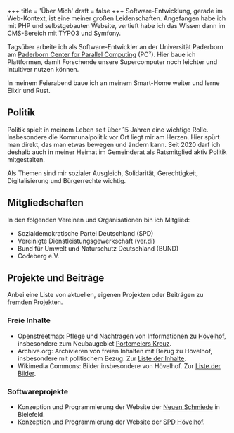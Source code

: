 +++
title = 'Über Mich'
draft = false
+++
Software-Entwicklung, gerade im Web-Kontext, ist eine meiner großen Leidenschaften. Angefangen habe ich mit PHP und selbstgebauten Website, vertieft habe ich das Wissen dann im CMS-Bereich mit TYPO3 und Symfony.

Tagsüber arbeite ich als Software-Entwickler an der Universität Paderborn am [Paderborn Center for Parallel Computing](https://pc2.uni-paderborn.de/) (PC²). Hier baue ich Plattformen, damit Forschende unsere Supercomputer noch leichter und intuitiver nutzen können.

In meinem Feierabend baue ich an meinem Smart-Home weiter und lerne Elixir und Rust.

## Politik
Politik spielt in meinem Leben seit über 15 Jahren eine wichtige Rolle. Insbesondere die Kommunalpolitik vor Ort liegt mir am Herzen. Hier spürt man direkt, das man etwas bewegen und ändern kann. Seit 2020 darf ich deshalb auch in meiner Heimat im Gemeinderat als Ratsmitglied aktiv Politik mitgestalten.

Als Themen sind mir sozialer Ausgleich, Solidarität, Gerechtigkeit, Digitalisierung und Bürgerrechte wichtig.

## Mitgliedschaften
In den folgenden Vereinen und Organisationen bin ich Mitglied:
- Sozialdemokratische Partei Deutschland (SPD)
- Vereinigte Dienstleistungsgewerkschaft (ver.di)
- Bund für Umwelt und Naturschutz Deutschland (BUND)
- Codeberg e.V.

## Projekte und Beiträge
Anbei eine Liste von aktuellen, eigenen Projekten oder Beiträgen zu fremden Projekten.

### Freie Inhalte
- Openstreetmap: Pflege und Nachtragen von Informationen zu [Hövelhof](https://www.openstreetmap.org/#map=15/51.82120/8.65909), insbesondere zum Neubaugebiet [Portemeiers Kreuz](https://www.openstreetmap.org/#map=18/51.825867/8.680677).
- Archive.org: Archivieren von freien Inhalten mit Bezug zu Hövelhof, insbesondere mit politischem Bezug. Zur [Liste der Inhalte](https://archive.org/details/@r0tespf3rd/lists/2/h%C3%B6velhof).
- Wikimedia Commons: Bilder insbesondere von Hövelhof. Zur [Liste der Bilder](https://commons.wikimedia.org/w/index.php?title=Special:ListFiles/Rotespferd&ilshowall=1).

### Softwareprojekte
- Konzeption und Programmierung der Website der [Neuen Schmiede](https://www.neue-schmiede.de) in Bielefeld.
- Konzeption und Programmierung der Website der [SPD Hövelhof](https://www.spd-hoevelhof.de/).
